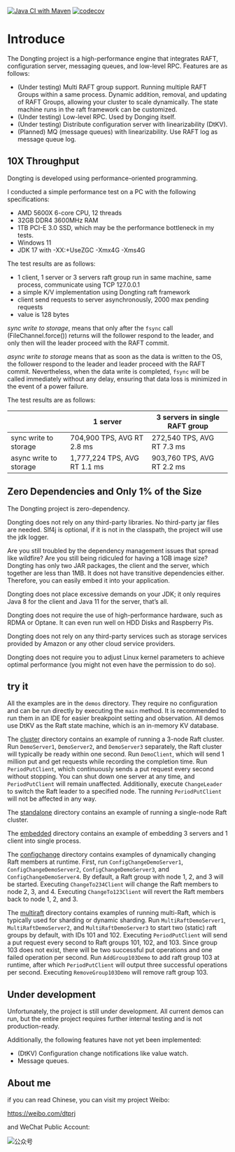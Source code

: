 [![Java CI with Maven](https://github.com/dtprj/dongting/actions/workflows/maven.yml/badge.svg)](https://github.com/dtprj/dongting/actions/workflows/maven.yml)
[![codecov](https://codecov.io/github/dtprj/dongting/branch/master/graph/badge.svg)](https://app.codecov.io/github/dtprj/dongting)

# Introduce
The Dongting project is a high-performance engine that integrates RAFT, configuration server, messaging queues,
and low-level RPC. Features are as follows:

* (Under testing) Multi RAFT group support. Running multiple RAFT Groups within a same process. Dynamic addition, 
  removal, and updating of RAFT Groups, allowing your cluster to scale dynamically. 
  The state machine runs in the raft framework can be customized.
* (Under testing) Low-level RPC. Used by Donging itself.
* (Under testing) Distribute configuration server with linearizability (DtKV).
* (Planned) MQ (message queues) with linearizability. Use RAFT log as message queue log.

## 10X Throughput
Dongting is developed using performance-oriented programming.

I conducted a simple performance test on a PC with the following specifications:

* AMD 5600X 6-core CPU, 12 threads
* 32GB DDR4 3600MHz RAM
* 1TB PCI-E 3.0 SSD, which may be the performance bottleneck in my tests.
* Windows 11
* JDK 17 with -XX:+UseZGC -Xmx4G -Xms4G

The test results are as follows:
* 1 client, 1 server or 3 servers raft group run in same machine, same process, communicate using TCP 127.0.0.1
* a simple K/V implementation using Dongting raft framework
* client send requests to server asynchronously, 2000 max pending requests
* value is 128 bytes

*sync write to storage*, means that only after the ```fsync``` call (FileChannel.force()) returns will the follower 
respond to the leader, and only then will the leader proceed with the RAFT commit.

*async write to storage* means that as soon as the data is written to the OS, the follower respond to the leader 
and leader proceed with the RAFT commit. Nevertheless, when the data write is completed, ```fsync``` will be called 
immediately without any delay, ensuring that data loss is minimized in the event of a power failure.

The test results are as follows:

|                        | 1 server                     | 3 servers in single RAFT group |
|------------------------|------------------------------|--------------------------------|
| sync write to storage  | 704,900 TPS, AVG RT 2.8 ms   | 272,540 TPS, AVG RT 7.3 ms     |
| async write to storage | 1,777,224 TPS, AVG RT 1.1 ms | 903,760 TPS, AVG RT 2.2 ms     |

## Zero Dependencies and Only 1% of the Size
The Dongting project is zero-dependency.

Dongting does not rely on any third-party libraries. No third-party jar files are needed.
Slf4j is optional, if it is not in the classpath, the project will use the jdk logger.

Are you still troubled by the dependency management issues that spread like wildfire?
Are you still being ridiculed for having a 1GB image size?
Dongting has only two JAR packages, the client and the server, which together are less than 1MB.
It does not have transitive dependencies either. Therefore, you can easily embed it into your application.

Dongting does not place excessive demands on your JDK; it only requires Java 8 for the client and Java 11 for
the server, that’s all.

Dongting does not require the use of high-performance hardware, such as RDMA or Optane.
It can even run well on HDD Disks and Raspberry Pis.

Dongting does not rely on any third-party services such as storage services provided by Amazon or
any other cloud service providers.

Dongting does not require you to adjust Linux kernel parameters to achieve optimal performance
(you might not even have the permission to do so).

## try it

All the examples are in the ```demos``` directory. 
They require no configuration and can be run directly by executing the ```main``` method.
It is recommended to run them in an IDE for easier breakpoint setting and observation.
All demos use DtKV as the Raft state machine, which is an in-memory KV database.

The [cluster](demos/src/main/java/com/github/dtprj/dongting/demos/cluster) directory contains an example of
running a 3-node Raft cluster.
Run ```DemoServer1```, ```DemoServer2```, and ```DemoServer3``` separately, the Raft cluster will typically 
be ready within one second.
Run ```DemoClient```, which will send 1 million put and get requests while recording the completion time.
Run ```PeriodPutClient```, which continuously sends a put request every second without stopping. 
You can shut down one server at any time, and ```PeriodPutClient``` will remain unaffected.
Additionally, execute ```ChangeLeader``` to switch the Raft leader to a specified node.
The running ```PeriodPutClient``` will not be affected in any way.

The [standalone](demos/src/main/java/com/github/dtprj/dongting/demos/standalone) directory contains an example
of running a single-node Raft cluster.

The [embedded](demos/src/main/java/com/github/dtprj/dongting/demos/embedded) directory contains an example of 
embedding 3 servers and 1 client into single process.

The [configchange](demos/src/main/java/com/github/dtprj/dongting/demos/configchange) directory contains examples 
of dynamically changing Raft members at runtime.
First, run ```ConfigChangeDemoServer1```, ```ConfigChangeDemoServer2```, ```ConfigChangeDemoServer3```, 
and ```ConfigChangeDemoServer4```. By default, a Raft group with node 1, 2, and 3 will be started.
Executing ```ChangeTo234Client``` will change the Raft members to node 2, 3, and 4.
Executing ```ChangeTo123Client``` will revert the Raft members back to node 1, 2, and 3.

The [multiraft](demos/src/main/java/com/github/dtprj/dongting/demos/multiraft) directory contains examples of
running multi-Raft, which is typically used for sharding or dynamic sharding.
Run ```MultiRaftDemoServer1```, ```MultiRaftDemoServer2```, and ```MultiRaftDemoServer3``` to start two (static) 
raft groups by default, with IDs 101 and 102.
Executing ```PeriodPutClient``` will send a put request every second to Raft groups 101, 102, and 103.
Since group 103 does not exist, there will be two successful put operations and one failed operation per second.
Run ```AddGroup103Demo``` to add raft group 103 at runtime, after which ```PeriodPutClient``` will output 
three successful operations per second.
Executing ```RemoveGroup103Demo``` will remove raft group 103.

## Under development

Unfortunately, the project is still under development. All current demos can run, 
but the entire project requires further internal testing and is not production-ready.

Additionally, the following features have not yet been implemented:

* (DtKV) Configuration change notifications like value watch.
* Message queues.

## About me
if you can read Chinese, you can visit my project Weibo:

https://weibo.com/dtprj

and WeChat Public Account:

![公众号](devlogs/imgs/qrcode_wechat.jpg)
